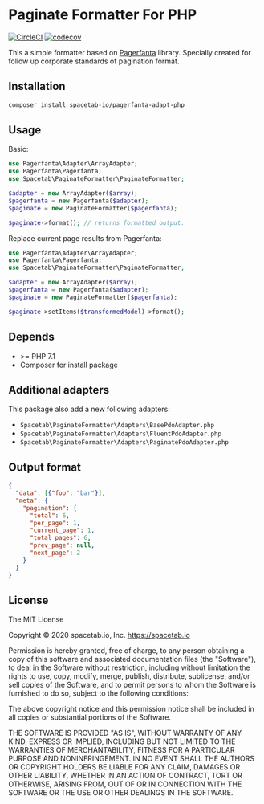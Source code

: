 Paginate Formatter For PHP
==========================

[![CircleCI](https://circleci.com/gh/spacetab-io/pagerfanta-adapt-php/tree/master.svg?style=svg)](https://circleci.com/gh/spacetab-io/pagerfanta-adapt-php/tree/master)
[![codecov](https://codecov.io/gh/spacetab-io/pagerfanta-adapt-php/branch/master/graph/badge.svg)](https://codecov.io/gh/spacetab-io/pagerfanta-adapt-php)

This a simple formatter based on [Pagerfanta](https://github.com/whiteoctober/Pagerfanta) library.
Specially created for follow up corporate standards of pagination format.

## Installation

```bash
composer install spacetab-io/pagerfanta-adapt-php
```

## Usage

Basic:
```php
use Pagerfanta\Adapter\ArrayAdapter;
use Pagerfanta\Pagerfanta;
use Spacetab\PaginateFormatter\PaginateFormatter;

$adapter = new ArrayAdapter($array);
$pagerfanta = new Pagerfanta($adapter);
$paginate = new PaginateFormatter($pagerfanta);

$paginate->format(); // returns formatted output.
```

Replace current page results from Pagerfanta:
```php
use Pagerfanta\Adapter\ArrayAdapter;
use Pagerfanta\Pagerfanta;
use Spacetab\PaginateFormatter\PaginateFormatter;

$adapter = new ArrayAdapter($array);
$pagerfanta = new Pagerfanta($adapter);
$paginate = new PaginateFormatter($pagerfanta);

$paginate->setItems($transformedModel)->format();
```

## Depends

* \>= PHP 7.1
* Composer for install package

## Additional adapters

This package also add a new following adapters:

*  `Spacetab\PaginateFormatter\Adapters\BasePdoAdapter.php`
*  `Spacetab\PaginateFormatter\Adapters\FluentPdoAdapter.php`
*  `Spacetab\PaginateFormatter\Adapters\PaginatePdoAdapter.php`

## Output format

```json
{
  "data": [{"foo": "bar"}],
  "meta": {
    "pagination": {
      "total": 6,
      "per_page": 1,
      "current_page": 1,
      "total_pages": 6,
      "prev_page": null,
      "next_page": 2
    }
  }
}
```

## License

The MIT License

Copyright © 2020 spacetab.io, Inc. https://spacetab.io

Permission is hereby granted, free of charge, to any person obtaining a copy
of this software and associated documentation files (the "Software"), to deal
in the Software without restriction, including without limitation the rights
to use, copy, modify, merge, publish, distribute, sublicense, and/or sell
copies of the Software, and to permit persons to whom the Software is
furnished to do so, subject to the following conditions:

The above copyright notice and this permission notice shall be included in
all copies or substantial portions of the Software.

THE SOFTWARE IS PROVIDED "AS IS", WITHOUT WARRANTY OF ANY KIND, EXPRESS OR
IMPLIED, INCLUDING BUT NOT LIMITED TO THE WARRANTIES OF MERCHANTABILITY,
FITNESS FOR A PARTICULAR PURPOSE AND NONINFRINGEMENT. IN NO EVENT SHALL THE
AUTHORS OR COPYRIGHT HOLDERS BE LIABLE FOR ANY CLAIM, DAMAGES OR OTHER
LIABILITY, WHETHER IN AN ACTION OF CONTRACT, TORT OR OTHERWISE, ARISING FROM,
OUT OF OR IN CONNECTION WITH THE SOFTWARE OR THE USE OR OTHER DEALINGS IN
THE SOFTWARE.

